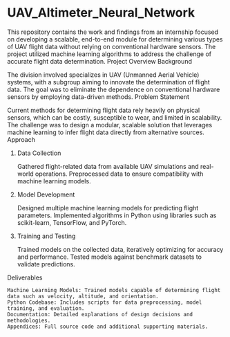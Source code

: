 # UAV_Altimeter_Neural_Network
This repository contains the work and findings from an internship focused on developing a scalable, end-to-end module for determining various types of UAV flight data without relying on conventional hardware sensors. The project utilized machine learning algorithms to address the challenge of accurate flight data determination.
Project Overview
Background

The division involved specializes in UAV (Unmanned Aerial Vehicle) systems, with a subgroup aiming to innovate the determination of flight data. The goal was to eliminate the dependence on conventional hardware sensors by employing data-driven methods.
Problem Statement

Current methods for determining flight data rely heavily on physical sensors, which can be costly, susceptible to wear, and limited in scalability. The challenge was to design a modular, scalable solution that leverages machine learning to infer flight data directly from alternative sources.
Approach
1. Data Collection

    Gathered flight-related data from available UAV simulations and real-world operations.
    Preprocessed data to ensure compatibility with machine learning models.

2. Model Development

    Designed multiple machine learning models for predicting flight parameters.
    Implemented algorithms in Python using libraries such as scikit-learn, TensorFlow, and PyTorch.

3. Training and Testing

    Trained models on the collected data, iteratively optimizing for accuracy and performance.
    Tested models against benchmark datasets to validate predictions.

Deliverables

    Machine Learning Models: Trained models capable of determining flight data such as velocity, altitude, and orientation.
    Python Codebase: Includes scripts for data preprocessing, model training, and evaluation.
    Documentation: Detailed explanations of design decisions and methodologies.
    Appendices: Full source code and additional supporting materials.
